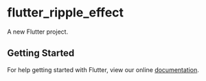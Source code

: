 # flutter_ripple_effect

A new Flutter project.

## Getting Started

For help getting started with Flutter, view our online
[documentation](https://flutter.io/).
